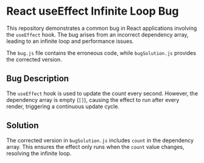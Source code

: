 # React useEffect Infinite Loop Bug

This repository demonstrates a common bug in React applications involving the `useEffect` hook.  The bug arises from an incorrect dependency array, leading to an infinite loop and performance issues.

The `bug.js` file contains the erroneous code, while `bugSolution.js` provides the corrected version.

## Bug Description
The `useEffect` hook is used to update the count every second. However, the dependency array is empty (`[]`), causing the effect to run after every render, triggering a continuous update cycle.

## Solution
The corrected version in `bugSolution.js` includes `count` in the dependency array.  This ensures the effect only runs when the `count` value changes, resolving the infinite loop.